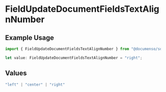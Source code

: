 # FieldUpdateDocumentFieldsTextAlignNumber

## Example Usage

```typescript
import { FieldUpdateDocumentFieldsTextAlignNumber } from "@documenso/sdk-typescript/models/operations";

let value: FieldUpdateDocumentFieldsTextAlignNumber = "right";
```

## Values

```typescript
"left" | "center" | "right"
```